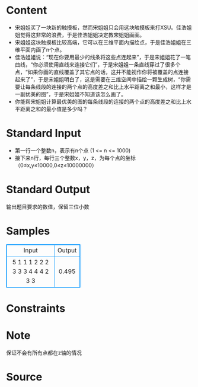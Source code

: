 
# Content

- 宋姐姐买了一块新的触摸板，然而宋姐姐只会用这块触摸板来打XSU。佳浩姐姐觉得这非常的浪费，于是佳浩姐姐决定教宋姐姐画画。
- 宋姐姐这块触摸板比较高端，它可以在三维平面内描绘点，于是佳浩姐姐在三维平面内画了n个点。
- 佳浩姐姐说：“现在你要用最少的线条将这些点连起来”，于是宋姐姐花了一笔曲线，“你必须使用直线来连接它们”，于是宋姐姐一条直线穿过了很多个点，“如果你画的直线覆盖了其它点的话，这并不能视作你将被覆盖的点连接起来了”，于是宋姐姐明白了，这是需要在三维空间中描绘一颗生成树，“你需要让每条线段的连接的两个点的高度差之和比上水平距离之和最小，这样才是一副优美的图”，于是宋姐姐不知道该怎么画了。
- 你能帮宋姐姐计算最优美的图的每条线段的连接的两个点的高度差之和比上水平距离之和的最小值是多少吗？

# Standard Input

- 第一行一个整数n，表示有n个点  (1 <= n <= 1000)
- 接下来n行，每行三个整数x，y，z，为每个点的坐标（0≤x,y≤10000,0≤z≤10000000）

# Standard Output

输出题目要求的数值，保留三位小数

# Samples

<style>
        table,table tr th, table tr td { border:1px solid #0094ff; }
        table { width: 200px; min-height: 25px; line-height: 25px; text-align: center; border-collapse: collapse;}   
    </style>
<table>
	<tr>
		<td>Input</td>
		<td>Output</td>
	</tr>
<tr><td>5
1 1 1
2 2 2
3 3 3
4 4 4
2 3 3</td><td>0.495</td></tr></table>


# Constraints



# Note

保证不会有所有点都在z轴的情况

# Source


